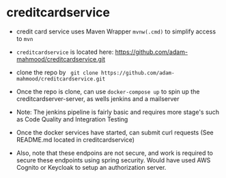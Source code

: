 # creditcardservice

- credit card service uses Maven Wrapper `mvnw(.cmd)` to simplify access to `mvn`
- `creditcardservice`  is located here: <https://github.com/adam-mahmood/creditcardservice.git>

- clone the repo by  ``` git clone https://github.com/adam-mahmood/creditcardservice.git```
- Once the repo is clone, can use ``` docker-compose up ``` to spin up the creditcardserver-server, as wells jenkins and a mailserver
- Note:  The jenkins pipeline is fairly basic and requires more stage's such as Code Quality and Integration Testing
- Once the docker services have started, can submit curl requests  (See README.md located in creditcardservice)
- Also, note that these endpoins are not secure, and work is required to secure these endpoints using spring security. Would have used AWS Cognito or Keycloak to setup an authorization server. 